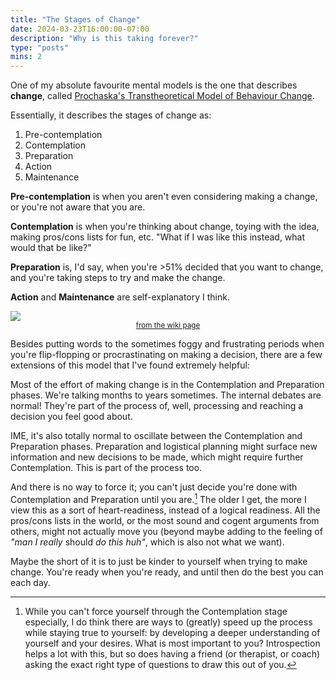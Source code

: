 ```yaml
---
title: "The Stages of Change"
date: 2024-03-23T16:00:00-07:00
description: "Why is this taking forever?"
type: "posts"
mins: 2
---
```


One of my absolute favourite mental models is the one that describes **change**, called <a target="_blank" href="https://en.wikipedia.org/wiki/Transtheoretical_model">Prochaska's Transtheoretical Model of Behaviour Change</a>.

Essentially, it describes the stages of change as:
1. Pre-contemplation
1. Contemplation
1. Preparation
1. Action
1. Maintenance

**Pre-contemplation** is when you aren't even considering making a change, or you're not aware that you are.

**Contemplation** is when you're thinking about change, toying with the idea, making pros/cons lists for fun, etc. "What if I was like this instead, what would that be like?"

**Preparation** is, I'd say, when you're >51% decided that you want to change, and you're taking steps to try and make the change.

**Action** and **Maintenance** are self-explanatory I think.

<div>
<img style="margin-bottom:0px" src="https://upload.wikimedia.org/wikipedia/commons/thumb/e/e8/Transtheoretical_Model_-_Stages_of_change.jpg/1280px-Transtheoretical_Model_-_Stages_of_change.jpg"></img>
  <div style="text-align:center">
    <small><a target="_blank" href="https://en.wikipedia.org/wiki/Transtheoretical_model">from the wiki page</a></small>
  </div>
</div>

Besides putting words to the sometimes foggy and frustrating periods when you're flip-flopping or procrastinating on making a decision, there are a few extensions of this model that I've found extremely helpful:

Most of the effort of making change is in the Contemplation and Preparation phases. We're talking months to years sometimes. The internal debates are normal! They're part of the process of, well, processing and reaching a decision you feel good about.

IME, it's also totally normal to oscillate between the Contemplation and Preparation phases. Preparation and logistical planning might surface new information and new decisions to be made, which might require further Contemplation. This is part of the process too.

And there is no way to force it; you can't just decide you're done with Contemplation and Preparation until you are.[^1] The older I get, the more I view this as a sort of heart-readiness, instead of a logical readiness. All the pros/cons lists in the world, or the most sound and cogent arguments from others, might not actually move you (beyond maybe adding to the feeling of _"man I really_ should _do this huh"_, which is also not what we want).

Maybe the short of it is to just be kinder to yourself when trying to make change. You're ready when you're ready, and until then do the best you can each day.

[^1]: While you can't force yourself through the Contemplation stage especially, I do think there are ways to (greatly) speed up the process while staying true to yourself: by developing a deeper understanding of yourself and your desires. What is most important to you? Introspection helps a lot with this, but so does having a friend (or therapist, or coach) asking the exact right type of questions to draw this out of you.
